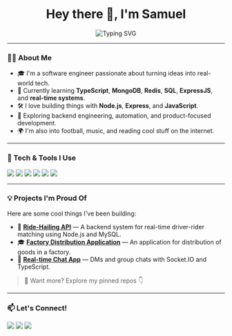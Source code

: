 <!-- Profile Header -->
<h1 align="center">Hey there 👋, I'm Samuel</h1>
<p align="center">
 <img src="https://readme-typing-svg.demolab.com?font=Fira+Code&size=24&duration=3000&pause=1000&color=F7695B&center=true&vCenter=true&width=500&lines=Software+Engineer+%F0%9F%9A%80;Lover+of+clean+code+and+music+%F0%9F%8E%B5;Always+learning%2C+always+building" alt="Typing SVG" />

</p>

---

<!-- About Me -->
### 🙋‍♂️ About Me
- 🎓 I'm a software engineer passionate about turning ideas into real-world tech.
- 🌱 Currently learning **TypeScript**, **MongoDB**, **Redis**, **SQL**, **ExpressJS**, and **real-time systems**.
- 🛠️ I love building things with **Node.js**, **Express**, and **JavaScript**.
- 🧠 Exploring backend engineering, automation, and product-focused development.
- 🌍 I'm also into football, music, and reading cool stuff on the internet.

---

<!-- Tech Stack (Colorful badges) -->
### 🔧 Tech & Tools I Use
<p align="left">
  <img src="https://img.shields.io/badge/JavaScript-F7DF1E?style=for-the-badge&logo=javascript&logoColor=black"/>
  <img src="https://img.shields.io/badge/Node.js-339933?style=for-the-badge&logo=nodedotjs&logoColor=white"/>
  <img src="https://img.shields.io/badge/Express.js-000000?style=for-the-badge&logo=express&logoColor=white"/>
  <img src="https://img.shields.io/badge/MongoDB-4EA94B?style=for-the-badge&logo=mongodb&logoColor=white"/>
  <img src="https://img.shields.io/badge/Git-F05032?style=for-the-badge&logo=git&logoColor=white"/>
  <img src="https://img.shields.io/badge/Postman-FF6C37?style=for-the-badge&logo=postman&logoColor=white"/>
</p>

---

<!-- Projects -->
### 💡 Projects I'm Proud Of
Here are some cool things I've been building:

- 🔐 **[Ride-Hailing API](https://github.com/Samueliyiola/Ride-Hailing-Platform-Api)** — A backend system for real-time driver-rider matching using Node.js and MySQL.
- 🎓 **[Factory Distribution Application](https://github.com/Samueliyiola/Factory-Distribution-Application)** — An application for distribution of goods in a factory.
- 💬 **[Real-time Chat App](https://github.com/Samueliyiola/Social-Media-Application)** — DMs and group chats with Socket.IO and TypeScript.

> 💬 Want more? Explore my pinned repos 👇

---

<!-- Let's Connect -->
### 📫 Let's Connect!
<p align="left">
  <a href="mailto:samueliyiola13@gmail.com"><img src="https://img.shields.io/badge/Email-D14836?style=for-the-badge&logo=gmail&logoColor=white"/></a>
  <a href="https://linkedin.com/in/samueliyiola123"><img src="https://img.shields.io/badge/LinkedIn-0077B5?style=for-the-badge&logo=linkedin&logoColor=white"/></a>
  <a href="https://twitter.com/samiyiola"><img src="https://img.shields.io/badge/Twitter-1DA1F2?style=for-the-badge&logo=twitter&logoColor=white"/></a>
</p>
